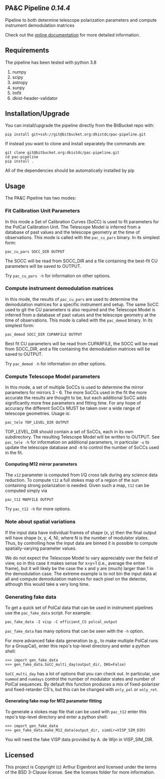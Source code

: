 ## PA&C Pipeline _0.14.4_

Pipeline to both determine telescope polarization parameters and compute instrument demodulation matrices

Check out the [online documentation](https://eigenbrot.github.io/PAC_Module_Docs) for more detailed information.

## Requirements

The pipeline has been tested with python 3.8

1. numpy
2. scipy
3. astropy
4. sunpy
5. lmfit
6. dkist-header-validator

## Installation/Upgrade

You can install/upgrade the pipeline directly from the BitBucket repo with:

    pip install git+ssh://git@bitbucket.org:dkistdc/pac-pipeline.git

If instead you want to clone and install separately the commands are:

    git clone git@bitbucket.org:dkistdc/pac-pipeline.git
    cd pac-pipeline
    pip install .

All of the dependencies should be automatically installed by pip

## Usage

The PA&C Pipeline has two modes:

### Fit Calibration Unit Parameters

In this mode a Set of Calibration Curves (SoCC) is used to fit parameters for the PolCal Calibration Unit.
The Telescope Model is inferred from a database of past values and the telescope geometry at the time of observations.
This mode is called with the `pac_cu_pars` binary. In its simplest form:

    pac_cu_pars SOCC_DIR OUTPUT

The SOCC will be read from SOCC_DIR and a file containing the best-fit CU parameters will be saved to OUTPUT.

Try `pac_cu_pars -h` for information on other options.

### Compute instrument demodulation matrices

In this mode, the results of `pac_cu_pars` are used to  determine the demodulation matrices for a specific instrument and setup.
The same SoCC used to git the CU parameters is also required and the Telescope Model is inferred from a database of past values
and the telescope geometry at the time of observations. This mode is called with the `pac_demod` binary. In its simplest form:

    pac_demod SOCC_DIR CUPARFILE OUTPUT

Best fit CU parameters will be read from CUPARFILE, the SOCC will be read from SOCC_DIR, and a file containing the demodulation matrices will be saved to OUTPUT.

Try `pac_demod -h` for information on other options.

### Compute Telescope Model parameters

In this mode, a set of multiple SoCCs is used to determine the mirror parameters for mirrors 3 - 6.
The more SoCCs used in the fit the more accurate the results are thought to be,
but each additional SoCC adds significantly more free parameters and fitting time.
For any hope of accuracy the different SoCCs MUST be taken over a wide range of telescope geometries.
Usage is:

    pac_tele TOP_LEVEL_DIR OUTPUT

TOP_LEVEL_DIR should contain a set of SoCCs, each in its own subdirectory.
The resulting Telescope Model will be written to OUTPUT.
See `pac_tele -h` for information on additional parameters, in particular
`-u` to update the telescope database and `-N` to control the number of SoCCs used in the fit.

#### Computing M12 mirror parameters

The `x12` parameter is computed from I/Q cross talk during any science data reduction. To compute `t12` a full stokes map of a region of the sun containing
strong polarization is needed. Given such a map, `t12` can be computed simply via

    pac_t12 MAPFILE OUTPUT

Try `pac_t12 -h` for more options.

### Note about spatial variations

If the input data have individual frames of shape (x, y) then the final output will have shape (x, y, 4, N), where N is the number of modulator states.
Thus, by controlling how the input data are binned it is possible to compute spatially-varying parameter values.

We do not expect the Telescope Model to vary appreciably over the field
of view, so in this case it makes sense for x=y=1 (i.e., average the entire frame),
but it will likely be the case the x and y are (much) larger than 1 in the demodulation case.
The extreme example is to not bin the input data at all and compute demodulation matrices
for each pixel on the detector, although this would take a very long time.

### Generating fake data

To get a quick set of PolCal data that can be used in instrument pipelines use the `pac_fake_data` script. For example:

    pac_fake_data -I visp -C efficient_CS polcal_output
    
`pac_fake_data` has many options that can be seen with the ``-h`` option. 

For more advanced fake data generation (e.g., to make multiple PolCal runs for a GroupCal), enter this repo's top-level directory and enter a python shell:

    >>> import gen_fake_data
    >>> gen_fake_data.SoCC_multi_day(output_dir, DHS=False)

`SoCC_multi_day` has a lot of options that you can check out. In particular, use `nummod` and `numdays`
control the number of modulator states and number of PolCal sequences.
By default this function produces a mix of fixed-polarizer and fixed-retarder CS's,
but this can be changed with `only_pol` or `only_ret`.

#### Generating fake map for M12 parameter fitting

To generate a stokes map file that can be used with `pac_t12` enter this repo's top-level directory and enter a python shell:

    >>> import gen_fake_data
    >>> gen_fake_data.make_M12_data(output_dir, simdir=VISP_SIM_DIR)

 You will need the fake ViSP data provided by A. de Wijn in VISP_SIM_DIR.

## Licensed

This project is Copyright (c) Arthur Eigenbrot and licensed under the terms of the BSD 3-Clause license. See the licenses folder for more information.
